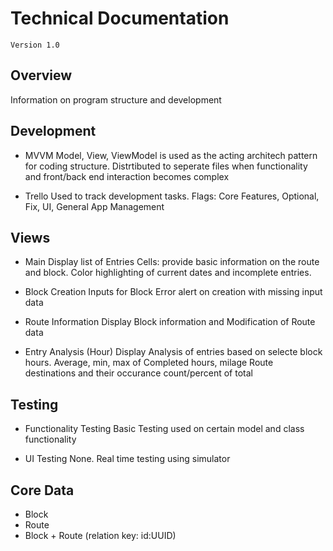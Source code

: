 # Technical Documentation
``Version 1.0``

## Overview

Information on program structure and development


## Development

- MVVM
Model, View, ViewModel is used as the acting architech pattern for coding structure.
Distrtibuted to seperate files when functionality and front/back end interaction becomes complex

- Trello
Used to track development tasks.
Flags: Core Features, Optional, Fix, UI, General App Management


## Views

- Main
Display list of Entries
Cells: provide basic information on the route and block. Color highlighting of current dates and incomplete entries.

- Block Creation
Inputs for Block
Error alert on creation with missing input data

- Route Information
Display Block information and Modification of Route data

- Entry Analysis (Hour)
Display Analysis of entries based on selecte block hours.
Average, min, max of Completed hours, milage
Route destinations and their occurance count/percent of total


## Testing

- Functionality Testing
Basic Testing used on certain model and class functionality

- UI Testing
None. Real time testing using simulator


## Core Data

- Block 
- Route
- Block + Route (relation key: id:UUID)
